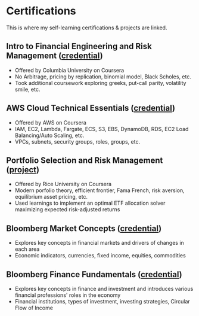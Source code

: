 # Certifications

This is where my self-learning certifications & projects are linked.


## Intro to Financial Engineering and Risk Management ([credential](https://www.coursera.org/verify/NAQASQRU8WYP))
* Offered by Columbia University on Coursera
* No Arbitrage, pricing by replication, binomial model, Black Scholes, etc.
* Took additional coursework exploring greeks, put-call parity, volatility smile, etc.

## AWS Cloud Technical Essentials ([credential](https://github.com/aaronchen7780/certifications/blob/main/AWS/README.md))
* Offered by AWS on Coursera
* IAM, EC2, Lambda, Fargate, ECS, S3, EBS, DynamoDB, RDS, EC2 Load Balancing/Auto Scaling, etc.
* VPCs, subnets, security groups, roles, groups, etc.

## Portfolio Selection and Risk Management ([project](https://rpubs.com/cptchen0103/1069321))
* Offered by Rice University on Coursera
* Modern porfolio theory, efficient frontier, Fama French, risk aversion, equilibrium asset pricing, etc.
* Used learnings to implement an optimal ETF allocation solver maximizing expected risk-adjusted returns

## Bloomberg Market Concepts ([credential](https://portal.bloombergforeducation.com/certificates/jkv8m9PhosskW1QWMfE9c4io))
* Explores key concepts in financial markets and drivers of changes in each area
* Economic indicators, currencies, fixed income, equities, commodities

## Bloomberg Finance Fundamentals ([credential](https://portal.bloombergforeducation.com/certificates/uoNwHWRHRyiuqDVZb5nrT4pX))
* Explores key concepts in finance and investment and introduces various financial professions' roles in the economy
* Financial institutions, types of investment, investing strategies, Circular Flow of Income



